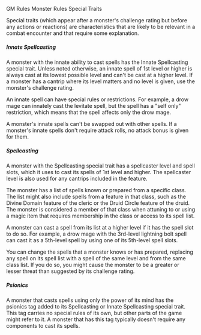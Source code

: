GM Rules
Monster Rules
Special Traits
<p>
  Special traits (which appear after a monster's challenge rating but before any actions or reactions) are characteristics that are likely to be relevant in a combat encounter and that require some explanation.
</p>
<h5>Innate Spellcasting</h5>
<p>
  A monster with the innate ability to cast spells has the Innate Spellcasting special trait. Unless noted otherwise, an innate spell of 1st level or higher is always cast at its lowest possible level and can't be cast at a higher level. If a monster has a cantrip where its level matters and no level is given, use the monster's challenge rating.
</p>
<p>
  An innate spell can have special rules or restrictions. For example, a drow mage can innately cast the levitate spell, but the spell has a "self only" restriction, which means that the spell affects only the drow mage.
</p>
<p>
  A monster's innate spells can't be swapped out with other spells. If a monster's innate spells don't require attack rolls, no attack bonus is given for them.
</p>
<h5>Spellcasting</h5>
<p>
  A monster with the Spellcasting special trait has a spellcaster level and spell slots, which it uses to cast its spells of 1st level and higher. The spellcaster level is also used for any cantrips included in the feature.
</p>
<p>
  The monster has a list of spells known or prepared from a specific class. The list might also include spells from a feature in that class, such as the Divine Domain feature of the cleric or the Druid Circle feature of the druid. The monster is considered a member of that class when attuning to or using a magic item that requires membership in the class or access to its spell list.
</p>
<p>
  A monster can cast a spell from its list at a higher level if it has the spell slot to do so. For example, a drow mage with the 3rd-level lightning bolt spell can cast it as a 5th-level spell by using one of its 5th-level spell slots.
</p>
<p>
  You can change the spells that a monster knows or has prepared, replacing any spell on its spell list with a spell of the same level and from the same class list. If you do so, you might cause the monster to be a greater or lesser threat than suggested by its challenge rating.
</p>
<h5>Psionics</h5>
<p>
  A monster that casts spells using only the power of its mind has the psionics tag added to its Spellcasting or Innate Spellcasting special trait. This tag carries no special rules of its own, but other parts of the game might refer to it. A monster that has this tag typically doesn't require any components to cast its spells.
</p>